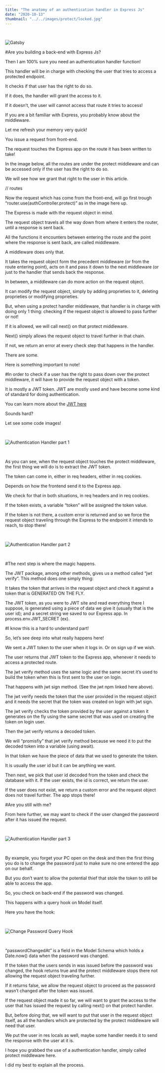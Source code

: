 ```yaml
---
title: "The anatomy of an authentication handler in Express Js"
date: "2020-10-13"
thumbnail: "../../images/protect/locked.jpg"
---
```


</br>

![Gatsby](../../images/protect/locked.jpg)

#Are you building a back-end with Express Js?

Then I am 100% sure you need an authentication handler function!

This handler will be in charge with checking the user that tries to access a protected endpoint.

It checks if that user has the right to do so.

If it does, the handler will grant the access to it.

If it doesn’t, the user will cannot access that route it tries to access!

If you are a bit familiar with Express, you probably know about the middleware.

Let me refresh your memory very quick!

You issue a request from front-end.

The request touches the Express app on the route it has been written to take!

In the image below, all the routes are under the protect middleware and can be accessed only if the user has the right to do so.

We will see how we grant that right to the user in this article.

// routes

Now the request which has come from the front-end, will go first trough “router.use(authController.protect)” as in the image here up.

The Express is made with the request object in mind.

The request object travels all the way down from where it enters the router, until a response is sent back.

All the functions it encounters between entering the route and the point where the response is sent back, are called middleware.

A middleware does only that.

It takes the request object form the precedent middleware (or from the route entering point), acts on it and pass it down to the next middleware (or just to the handler that sends back the response.

In between, a middleware can do more action on the request object.

It can modify the request object, simply by adding proprieties to it, deleting proprieties or modifying proprieties.

But, when using a protect handler middleware, that handler is in charge with doing only 1 thing: checking if the request object is allowed to pass further or not!

If it is allowed, we will call next() on that protect middleware.

Next() simply allows the request object to travel further in that chain.

If not, we return an error at every check step that happens in the handler.

There are some.

Here is something important to note!

#In order to check if a user has the right to pass down over the protect middleware, it will have to provide the request object with a token.

It is mostly a JWT token. JWT are mostly used and have become some kind of standard for doing authentication.

You can learn more about the <a href="https://www.npmjs.com/package/jsonwebtoken" target="_blank">JWT here</a>

Sounds hard?

Let see some code images!

<br>

![Authentication Handler part 1](../../images/protect/protect-handler-1.png)

<br>

As you can see, when the request object touches the protect middleware, the first thing we will do is to extract the JWT token.

The token can come in, either in req headers, either in req cookies.

Depends on how the frontend send it to the Express app.

We check for that in both situations, in req headers and in req cookies.

If the token exists, a variable “token” will be assigned the token value.

If the token is not there, a custom error is returned and so we force the request object traveling through the Express to the endpoint it intends to reach, to stop there!

<br>

![Authentication Handler part 2](../../images/protect/protect-handler-2.png)

<br>

#The next step is where the magic happens.

The JWT package, among other methods, gives us a method called “jwt verify”.
This method does one simply thing:

It takes the token that arrives in the request object and check it against a token that is GENERATED ON THE FLY.

The JWT token, as you were to JWT site and read everything there I suppose, is generated using a piece of data we give it (usually that is the user id); and a secret string we saved to our Express app. In process.env.JWT_SECRET (ex).

#I know this is a hard to understand part!

So, let’s see deep into what really happens here!

We sent a JWT token to the user when it logs in. Or on sign up if we wish.

The user returns that JWT token to the Express app, whenever it needs to access a protected route.

The jwt verify method uses the same logic and the same secret it’s used to build the token when this is first sent to the user on login.

That happens with jwt sign method. (See the jwt npm linked here above).

The jwt verify needs the token that the user provided in the request object and it needs the secret that the token was created on login with jwt sign.

The jwt verify checks the token provided by the user against a token it generates on the fly using the same secret that was used on creating the token on login user.

Then the jwt verify returns a decoded token.

We will “promisfiy” that jwt verify method because we need it to put the decoded token into a variable (using await).

In that token we have the piece of data that we used to generate the token.

It is usually the user id but it can be anything we want.

Then next, we pick that user id decoded from the token and check the database with it.
If the user exists, the id is correct, we return the user.

If the user does not exist, we return a custom error and the request object does not travel further. The app stops there!

#Are you still with me?

From here further, we may want to check if the user changed the password after it has issued the request.

<br>

![Authentication Handler part 3](../../images/protect/protect-handler-3.png)

<br>

By example, you forget your PC open on the desk and then the first thing you do is to change the password just to make sure no one entered the app on our behalf.

But you don’t want to allow the potential thief that stole the token to still be able to access the app.

So, you check on back-end if the password was changed.

This happens with a query hook on Model itself.

Here you have the hook:

<br>

![Change Password Query Hook](../../images/protect/password-changed.png)

<br>

“passwordChangedAt” is a field in the Model Schema which holds a Date.now() data when the password was changed.

If the token that the users sends in was issued before the password was changed, the hook returns true and the protect middleware stops there not allowing the request object traveling further.

If it returns false, we allow the request object to proceed as the password wasn’t changed after the token was issued.

If the request object made it so far, we will want to grant the access to the user that has issued the request by calling next() on that protect handler.

But, before doing that, we will want to put that user in the request object itself, as all the handlers which are protected by the protect middleware will need that user.

We put the user in res locals as well, maybe some handler needs it to send the response with the user at it is.

I hope you grabbed the use of a authentication handler, simply called protect middleware here.

I did my best to explain all the process.
